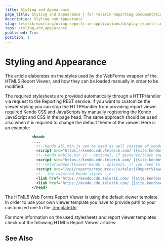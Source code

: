```yaml
---
title: Styling and Appearance
page_title: Styling and Appearance | for Telerik Reporting Documentation
description: Styling and Appearance
slug: telerikreporting/using-reports-in-applications/display-reports-in-applications/web-application/html5-asp.net-web-forms-report-viewer/customizing/styling-and-appearance
tags: styling,and,appearance
published: True
position: 1
---
```


# Styling and Appearance



The article elaborates on the styles used by the WebForms wrapper of the HTML5 Report Viewer, and how they can be loaded manually in order to be modified.

The required stylesheets are provided automatically through a HTTPHandler via request to the Reporting REST service. If you want to customize the         viewer styling you can stop the HTTPHandler from providing report viewer required Kendo CSS and JavaScripts by manually registering the         Kendo JavaScript and CSS in the page head. The same approach should be used also when it is required to change the default         theme of the viewer. Here is an example:       

	
````xml
            <head>
            ....
              <!--kendo.all.min.js can be used as well instead of kendo.web.min.js, kendo.mobile.min.js or telerikReportViewer-kendo-->
              <script src="https://kendo.cdn.telerik.com/ {{site.kendosubsetversion}} /js/kendo.web.min.js"></script>
              <!--kendo.mobile.min.js - optional, if gestures/touch support is required-->
              <script src="https://kendo.cdn.telerik.com/ {{site.kendosubsetversion}} /js/kendo.mobile.min.js"></script>
              <!--telerikReportViewer-kendo - optional, if you need to use a theme different from the default one-->
              <script src="/api/reports/resources/js/telerikReportViewer-kendo"></script>
              <!-- the required Kendo styles -->                  
              <link href="https://kendo.cdn.telerik.com/ {{site.kendosubsetversion}} /styles/kendo.common.min.css" rel="stylesheet" />
              <link href="https://kendo.cdn.telerik.com/ {{site.kendosubsetversion}} /styles/kendo.blueopal.min.css" rel="stylesheet" />
            </head>
````



The HTML5 Web Forms Report Viewer is using the default viewer template. In order to use your own viewer template you have to provide         path to your customized one to the  [TemplateUrl](/reporting/api/Telerik.ReportViewer.Html5.WebForms.ReportViewer#Telerik_ReportViewer_Html5_WebForms_ReportViewer_TemplateUrl) 

For more information on the used stylesheets and report viewer templates check out the following HTML5 Report Viewer articles:       

## See Also

